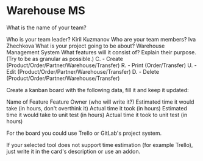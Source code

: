 # Warehouse MS

What is the name of your team? 

Who is your team leader? Kiril Kuzmanov
Who are your team members? Iva Zhechkova
What is your project going to be about? Warehouse Management System
What features will it consist of? Explain their purpose. (Try to be as granular as possible.)
C. - Create (Product/Order/Partner/Warehouse/Transfer)
R. - Print (Order/Transfer)
U. - Edit (Product/Order/Partner/Warehouse/Transfer)
D. - Delete (Product/Order/Partner/Warehouse/Transfer)

Create a kanban board with the following data, fill it and keep it updated:

Name of Feature
Feature Owner (who will write it?)
Estimated time it would take (in hours, don't overthink it)
Actual time it took (in hours)
Estimated time it would take to unit test (in hours)
Actual time it took to unit test (in hours)


For the board you could use Trello or GitLab's project system.

If your selected tool does not support time estimation (for example Trello), just write it in the card's description or use an addon.

[](http://prntscr.com/n5xp4o)